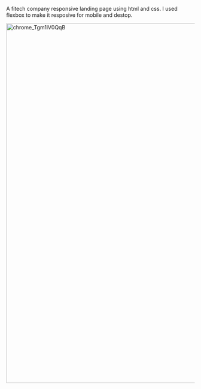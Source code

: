A fitech company responsive landing page using html and css.
I used flexbox to make it resposive for mobile and destop.

<img width="960" alt="chrome_Tgm1lV0QqB" src="https://github.com/vatan999/fintech-landing-page/assets/110407605/87b77c0e-37f6-4a44-b88a-277770bea79d">
